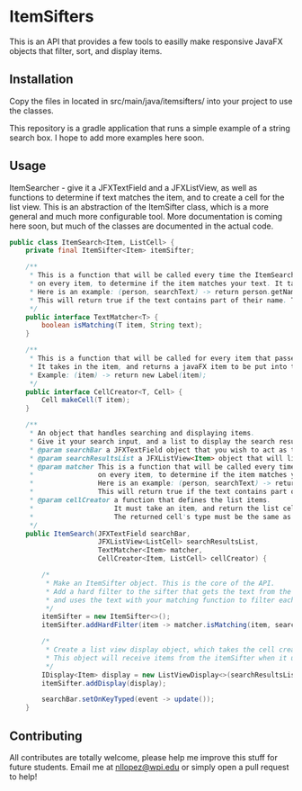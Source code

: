 # ItemSifters

This is an API that provides a few tools to easilly make responsive JavaFX objects that filter, sort, and display items.

## Installation

Copy the files in located in src/main/java/itemsifters/ into your project to use the classes.

This repository is a gradle application that runs a simple example of a string search box.
I hope to add more examples here soon.

## Usage

ItemSearcher - give it a JFXTextField and a JFXListView, as well as functions to determine if text matches the item, and to create a cell for the list view.
This is an abstraction of the ItemSifter class, which is a more general and much more configurable tool.
More documentation is coming here soon, but much of the classes are documented in the actual code.
```java
public class ItemSearch<Item, ListCell> {
    private final ItemSifter<Item> itemSifter;

    /**
     * This is a function that will be called every time the ItemSearch updates. The machine will run this function
     * on every item, to determine if the item matches your text. It takes an item, and the search text.
     * Here is an example: (person, searchText) -> return person.getName().contains(searchText)
     * This will return true if the text contains part of their name. This example is case sensitive!
     */
    public interface TextMatcher<T> {
        boolean isMatching(T item, String text);
    }

    /**
     * This is a function that will be called for every item that passes the filters and is ready to be displayed.
     * It takes in the item, and returns a javaFX item to be put into the list view.
     * Example: (item) -> return new Label(item);
     */
    public interface CellCreator<T, Cell> {
        Cell makeCell(T item);
    }

    /**
     * An object that handles searching and displaying items.
     * Give it your search input, and a list to display the search results.
     * @param searchBar a JFXTextField object that you wish to act as the search bar.
     * @param searchResultsList a JFXListView<Item> object that will list the search results and allow selection.
     * @param matcher This is a function that will be called every time the ItemSearch updates. The machine will run this function
     *                on every item, to determine if the item matches your text. It takes an item, and the search text.
     *                Here is an example: (person, searchText) -> return person.getName().contains(searchText)
     *                This will return true if the text contains part of their name. This example is case sensitive!
     * @param cellCreator a function that defines the list items.
     *                    It must take an item, and return the list cell.
     *                    The returned cell's type must be the same as the cells of the ListView you are using.
     */
    public ItemSearch(JFXTextField searchBar,
                      JFXListView<ListCell> searchResultsList,
                      TextMatcher<Item> matcher,
                      CellCreator<Item, ListCell> cellCreator) {

        /*
         * Make an ItemSifter object. This is the core of the API.
         * Add a hard filter to the sifter that gets the text from the search bar,
         * and uses the text with your matching function to filter each item.
         */
        itemSifter = new ItemSifter<>();
        itemSifter.addHardFilter(item -> matcher.isMatching(item, searchBar.getText()));

        /*
         * Create a list view display object, which takes the cell creator.
         * This object will receive items from the itemSifter when it updates, and display them.
         */
        IDisplay<Item> display = new ListViewDisplay<>(searchResultsList, cellCreator::makeCell);
        itemSifter.addDisplay(display);

        searchBar.setOnKeyTyped(event -> update());
    }

```

## Contributing
All contributes are totally welcome, please help me improve this stuff for future students. Email me at nllopez@wpi.edu or simply open a pull request to help!


